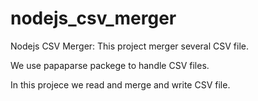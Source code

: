 # nodejs_csv_merger

Nodejs CSV Merger: This project merger several CSV file.

We use papaparse packege to handle CSV files.

In this projece we read and merge and write CSV file.
